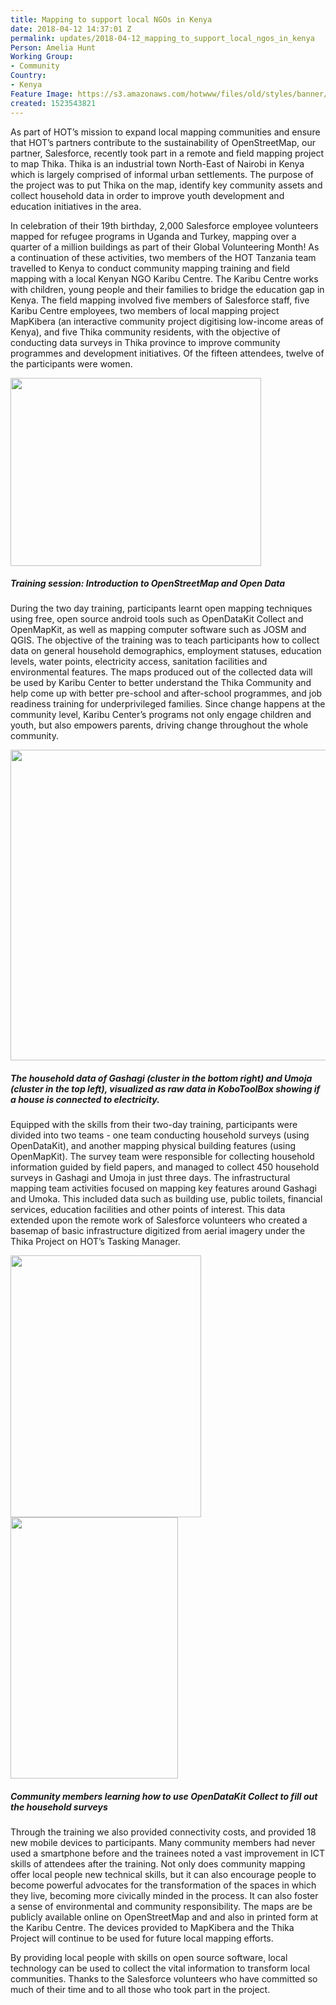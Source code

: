 ```yaml
---
title: Mapping to support local NGOs in Kenya
date: 2018-04-12 14:37:01 Z
permalink: updates/2018-04-12_mapping_to_support_local_ngos_in_kenya
Person: Amelia Hunt
Working Group:
- Community
Country:
- Kenya
Feature Image: https://s3.amazonaws.com/hotwww/files/old/styles/banner/public/thika.jpg
created: 1523543821
---
```


As part of HOT’s mission to expand local mapping communities and ensure that HOT’s partners contribute to the sustainability of OpenStreetMap, our partner, Salesforce, recently took part in a remote and field mapping project to map Thika. Thika is an industrial town North-East of Nairobi in Kenya which is largely comprised of informal urban settlements. The purpose of the project was to put Thika on the map, identify key community assets and collect household data in order to improve youth development and education initiatives in the area.

In celebration of their 19th birthday, 2,000 Salesforce employee volunteers mapped for refugee programs in Uganda and Turkey, mapping over a quarter of a million buildings as part of their Global Volunteering Month! As a continuation of these activities, two members of the HOT Tanzania team travelled to Kenya to conduct community mapping training and field mapping with a local Kenyan NGO <a style="text-decoration: none;" href="https://www.thekaribucentre.com/">Karibu Centre</a>. The Karibu Centre works with children, young people and their families to bridge the education gap in Kenya. The field mapping involved five members of Salesforce staff, five Karibu Centre employees, two members of local mapping project <a style="text-decoration: none;" href="http://mapkibera.org/">MapKibera</a> (an interactive community project digitising low-income areas of Kenya), and five Thika community residents, with the objective of conducting data surveys in Thika province to improve community programmes and development initiatives. Of the fifteen attendees, twelve of the participants were women.

<img style="border: none; transform: rotate(0.00rad); -webkit-transform: rotate(0.00rad);width:401px;height:301px;" src="https://lh5.googleusercontent.com/zRndFvN3VuViCZNT3m-lH4VfdxqFxwoEE3B5UE9oPW3JM104LwXaT_K8GKQmzCIWEJhP9qLJGeZ_Rmm8xrSlDIvbbZH0bwMwzVsah6hsHNYqqK9Fe-ZRmH8Ww3CiE09LZcDa0D_H">
<h5>Training session: Introduction to OpenStreetMap and Open Data</h5>


During the two day training, participants learnt open mapping techniques using free, open source android tools such as OpenDataKit Collect and OpenMapKit, as well as mapping computer software such as JOSM and QGIS. The objective of the training was to teach participants how to collect data on general household demographics, employment statuses, education levels, water points, electricity access, sanitation facilities and environmental features. The maps produced out of the collected data will be used by Karibu Center to better understand the Thika Community and help come up with better pre-school and after-school programmes, and job readiness training for underprivileged families. Since change happens at the community level, Karibu Center’s programs not only engage children and youth, but also empowers parents, driving change throughout the whole community.

<img style="border: none; transform: rotate(0.00rad); -webkit-transform: rotate(0.00rad);width:599px;height:497px;" src="https://lh4.googleusercontent.com/MXaYwfyF0AXrZDisNOwPFokfNnt9lXXHilOC-cstqY95Qqgtbm3c5kR84wbmlYIpAJ7GSkyYsxSIICbbg_Ma_K3UjMaDtoZYSXNjX4UhkuUb8ozqq7xaBIIEqnP-7R0O5gqaQjBX" alt="">
<h5>The household data of Gashagi (cluster in the bottom right) and Umoja (cluster in the top left), visualized as raw data in KoboToolBox showing if a house is connected to electricity.</h5>

Equipped with the skills from their two-day training, participants were divided into two teams - one team conducting household surveys (using OpenDataKit), and another mapping physical building features (using OpenMapKit). The survey team were responsible for collecting <a style="text-decoration: none;" href="https://docs.google.com/spreadsheets/d/1J-D9Ge1QF4qVD-81FSW04mDI2m4KSrSt2GcxAquzR_w/edit?usp=sharing">household information</a> guided by <a style="text-decoration: none;" href="http://fieldpapers.org/">field papers</a>, and managed to collect 450 household surveys in Gashagi and Umoja in just three days. The infrastructural mapping team activities focused on mapping key features around Gashagi and Umoka. This included data such as building use, public toilets, financial services, education facilities and other points of interest. This data extended upon the remote work of Salesforce volunteers who created a basemap of basic infrastructure digitized from aerial imagery under the <a style="text-decoration: none;" href="https://tasks.hotosm.org/project/4195">Thika Project</a> on HOT’s Tasking Manager.

<img style="border: none; transform: rotate(0.00rad); -webkit-transform: rotate(0.00rad);width:305px;height:419px;" src="https://lh5.googleusercontent.com/czftwrKl9FbqAvMF4T4XIvjzVLiG7A_yVgQRl_IXhEntqtwD2RNsAiJtNwkZC9C_sTeUzDdQrTEVzdDpDFmQXubSMoKURo7CT1R8rrhpFiXp7cZbua31wId_Jr8b0SRc0SlzLY9Z" alt=""><img style="border: none; transform: rotate(0.00rad); -webkit-transform: rotate(0.00rad);width:268px;height:418px;" src="https://lh5.googleusercontent.com/DE2IkyYVTNgYt-4wr_PbXtBliv3WkNy0yYU8tfWyhr8_AG_tGHDlyifWVH74w3av0HvpRkEFSVOuawXEZlyUJCOIOBxPHfQGVyGkiIY4Mkjn-9TLiAFpcderFBEPu5qUqcAv8rCW" alt="">
<h5>Community members learning how to use OpenDataKit Collect to fill out the household surveys</h5>


Through the training we also provided connectivity costs, and provided 18 new mobile devices to participants. Many community members had never used a smartphone before and the trainees noted a vast improvement in ICT skills of attendees after the training. Not only does community mapping offer local people new technical skills, but it can also encourage people to become powerful advocates for the transformation of the spaces in which they live, becoming more civically minded in the process. It can also foster a sense of environmental and community responsibility. The maps are be publicly available online on <a style="text-decoration: none;" href="https://www.openstreetmap.org/#map=17/-1.05427/37.12028">OpenStreetMap</a> and and also in printed form at the Karibu Centre. The devices provided to MapKibera and the Thika Project will continue to be used for future local mapping efforts.

By providing local people with skills on open source software, local technology can be used to collect the vital information to transform local communities. Thanks to the Salesforce volunteers who have committed so much of their time and to all those who took part in the project.
